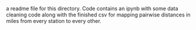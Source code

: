a readme file for this directory.
Code contains an ipynb with some data cleaning code along with the
finished csv for mapping pairwise distances in miles from every station to every other.
